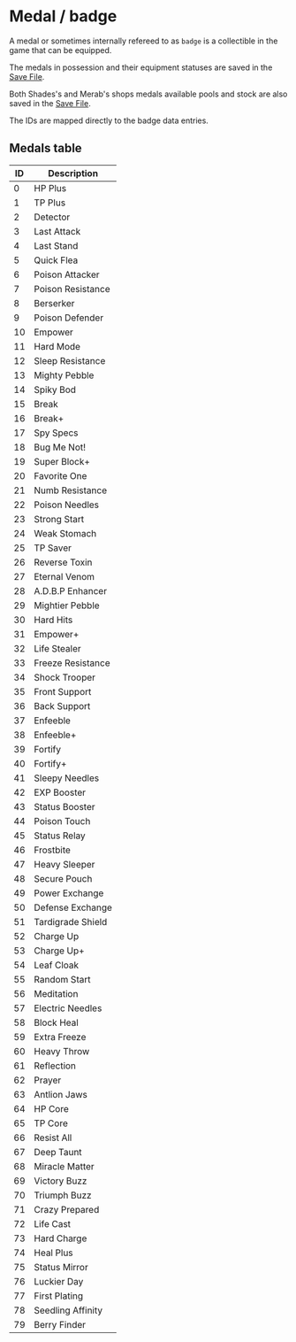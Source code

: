 # Medal / badge

A medal or sometimes internally refereed to as `badge` is a collectible in the game that can be equipped. 

The medals in possession and their equipment statuses are saved in the [Save File](../Save%20File.md). 

Both Shades's and Merab's shops medals available pools and stock are also saved in the [Save File](../Save%20File.md). 

The IDs are mapped directly to the badge data entries.

## Medals table

|ID|Description|
|--|-----------|
|0|HP Plus|
|1|TP Plus|
|2|Detector|
|3|Last Attack|
|4|Last Stand|
|5|Quick Flea|
|6|Poison Attacker|
|7|Poison Resistance|
|8|Berserker|
|9|Poison Defender|
|10|Empower|
|11|Hard Mode|
|12|Sleep Resistance|
|13|Mighty Pebble|
|14|Spiky Bod|
|15|Break|
|16|Break+|
|17|Spy Specs|
|18|Bug Me Not!|
|19|Super Block+|
|20|Favorite One|
|21|Numb Resistance|
|22|Poison Needles|
|23|Strong Start|
|24|Weak Stomach|
|25|TP Saver|
|26|Reverse Toxin|
|27|Eternal Venom|
|28|A.D.B.P Enhancer|
|29|Mightier Pebble|
|30|Hard Hits|
|31|Empower+|
|32|Life Stealer|
|33|Freeze Resistance|
|34|Shock Trooper|
|35|Front Support|
|36|Back Support|
|37|Enfeeble|
|38|Enfeeble+|
|39|Fortify|
|40|Fortify+|
|41|Sleepy Needles|
|42|EXP Booster|
|43|Status Booster|
|44|Poison Touch|
|45|Status Relay|
|46|Frostbite|
|47|Heavy Sleeper|
|48|Secure Pouch|
|49|Power Exchange|
|50|Defense Exchange|
|51|Tardigrade Shield|
|52|Charge Up|
|53|Charge Up+|
|54|Leaf Cloak|
|55|Random Start|
|56|Meditation|
|57|Electric Needles|
|58|Block Heal|
|59|Extra Freeze|
|60|Heavy Throw|
|61|Reflection|
|62|Prayer|
|63|Antlion Jaws|
|64|HP Core|
|65|TP Core|
|66|Resist All|
|67|Deep Taunt|
|68|Miracle Matter|
|69|Victory Buzz|
|70|Triumph Buzz|
|71|Crazy Prepared|
|72|Life Cast|
|73|Hard Charge|
|74|Heal Plus|
|75|Status Mirror|
|76|Luckier Day|
|77|First Plating|
|78|Seedling Affinity|
|79|Berry Finder|
